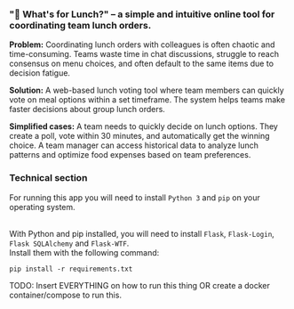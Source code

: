 ### "🍕 What's for Lunch?" – a simple and intuitive online tool for coordinating team lunch orders.

**Problem:** Coordinating lunch orders with colleagues is often chaotic and time-consuming. Teams waste time in chat discussions, struggle to reach consensus on menu choices, and often default to the same items due to decision fatigue.

**Solution:** A web-based lunch voting tool where team members can quickly vote on meal options within a set timeframe. The system helps teams make faster decisions about group lunch orders.

**Simplified cases:** A team needs to quickly decide on lunch options. They create a poll, vote within 30 minutes, and automatically get the winning choice. A team manager can access historical data to analyze lunch patterns and optimize food expenses based on team preferences.

### Technical section

For running this app you will need to install `Python 3` and `pip` on your operating system.<br><br>

With Python and pip installed, you will need to install `Flask`, `Flask-Login`, `Flask SQLAlchemy` and `Flask-WTF`.<br>
Install them with the following command:<br>
```
pip install -r requirements.txt
```

TODO: Insert EVERYTHING on how to run this thing OR create a docker container/compose to run this.

